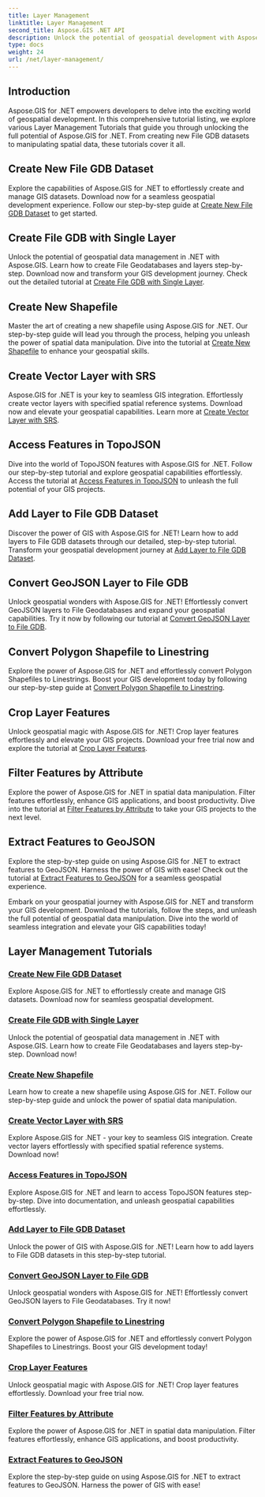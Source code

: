 ```yaml
---
title: Layer Management
linktitle: Layer Management
second_title: Aspose.GIS .NET API
description: Unlock the potential of geospatial development with Aspose.GIS for .NET tutorials. Effortlessly create, manage, and manipulate GIS datasets. 
type: docs
weight: 24
url: /net/layer-management/
---
```

## Introduction

Aspose.GIS for .NET empowers developers to delve into the exciting world of geospatial development. In this comprehensive tutorial listing, we explore various Layer Management Tutorials that guide you through unlocking the full potential of Aspose.GIS for .NET. From creating new File GDB datasets to manipulating spatial data, these tutorials cover it all.

## Create New File GDB Dataset 
Explore the capabilities of Aspose.GIS for .NET to effortlessly create and manage GIS datasets. Download now for a seamless geospatial development experience. Follow our step-by-step guide at [Create New File GDB Dataset](./create-new-file-gdb-dataset/) to get started.

## Create File GDB with Single Layer 
Unlock the potential of geospatial data management in .NET with Aspose.GIS. Learn how to create File Geodatabases and layers step-by-step. Download now and transform your GIS development journey. Check out the detailed tutorial at [Create File GDB with Single Layer](./create-file-gdb-with-single-layer/).

## Create New Shapefile 
Master the art of creating a new shapefile using Aspose.GIS for .NET. Our step-by-step guide will lead you through the process, helping you unleash the power of spatial data manipulation. Dive into the tutorial at [Create New Shapefile](./create-new-shapefile/) to enhance your geospatial skills.

## Create Vector Layer with SRS 
Aspose.GIS for .NET is your key to seamless GIS integration. Effortlessly create vector layers with specified spatial reference systems. Download now and elevate your geospatial capabilities. Learn more at [Create Vector Layer with SRS](./create-vector-layer-with-srs/).

## Access Features in TopoJSON 
Dive into the world of TopoJSON features with Aspose.GIS for .NET. Follow our step-by-step tutorial and explore geospatial capabilities effortlessly. Access the tutorial at [Access Features in TopoJSON](./access-features-in-topojson/) to unleash the full potential of your GIS projects.

## Add Layer to File GDB Dataset 
Discover the power of GIS with Aspose.GIS for .NET! Learn how to add layers to File GDB datasets through our detailed, step-by-step tutorial. Transform your geospatial development journey at [Add Layer to File GDB Dataset](./add-layer-to-file-gdb-dataset/).

## Convert GeoJSON Layer to File GDB 
Unlock geospatial wonders with Aspose.GIS for .NET! Effortlessly convert GeoJSON layers to File Geodatabases and expand your geospatial capabilities. Try it now by following our tutorial at [Convert GeoJSON Layer to File GDB](./convert-geojson-layer-to-file-gdb/).

## Convert Polygon Shapefile to Linestring 
Explore the power of Aspose.GIS for .NET and effortlessly convert Polygon Shapefiles to Linestrings. Boost your GIS development today by following our step-by-step guide at [Convert Polygon Shapefile to Linestring](./convert-polygon-shapefile-to-linestring/).

## Crop Layer Features 
Unlock geospatial magic with Aspose.GIS for .NET! Crop layer features effortlessly and elevate your GIS projects. Download your free trial now and explore the tutorial at [Crop Layer Features](./crop-layer-features/).

## Filter Features by Attribute 
Explore the power of Aspose.GIS for .NET in spatial data manipulation. Filter features effortlessly, enhance GIS applications, and boost productivity. Dive into the tutorial at [Filter Features by Attribute](./filter-features-by-attribute/) to take your GIS projects to the next level.

## Extract Features to GeoJSON 
Explore the step-by-step guide on using Aspose.GIS for .NET to extract features to GeoJSON. Harness the power of GIS with ease! Check out the tutorial at [Extract Features to GeoJSON](./extract-features-to-geojson/) for a seamless geospatial experience.

Embark on your geospatial journey with Aspose.GIS for .NET and transform your GIS development. Download the tutorials, follow the steps, and unleash the full potential of geospatial data manipulation. Dive into the world of seamless integration and elevate your GIS capabilities today!
## Layer Management Tutorials
### [Create New File GDB Dataset](./create-new-file-gdb-dataset/)
Explore Aspose.GIS for .NET to effortlessly create and manage GIS datasets. Download now for seamless geospatial development. 
### [Create File GDB with Single Layer](./create-file-gdb-with-single-layer/)
Unlock the potential of geospatial data management in .NET with Aspose.GIS. Learn how to create File Geodatabases and layers step-by-step. Download now!
### [Create New Shapefile](./create-new-shapefile/)
Learn how to create a new shapefile using Aspose.GIS for .NET. Follow our step-by-step guide and unlock the power of spatial data manipulation.
### [Create Vector Layer with SRS](./create-vector-layer-with-srs/)
Explore Aspose.GIS for .NET - your key to seamless GIS integration. Create vector layers effortlessly with specified spatial reference systems. Download now!
### [Access Features in TopoJSON](./access-features-in-topojson/)
Explore Aspose.GIS for .NET and learn to access TopoJSON features step-by-step. Dive into documentation, and unleash geospatial capabilities effortlessly.
### [Add Layer to File GDB Dataset](./add-layer-to-file-gdb-dataset/)
Unlock the power of GIS with Aspose.GIS for .NET! Learn how to add layers to File GDB datasets in this step-by-step tutorial.
### [Convert GeoJSON Layer to File GDB](./convert-geojson-layer-to-file-gdb/)
Unlock geospatial wonders with Aspose.GIS for .NET! Effortlessly convert GeoJSON layers to File Geodatabases. Try it now!
### [Convert Polygon Shapefile to Linestring](./convert-polygon-shapefile-to-linestring/)
Explore the power of Aspose.GIS for .NET and effortlessly convert Polygon Shapefiles to Linestrings. Boost your GIS development today!
### [Crop Layer Features](./crop-layer-features/)
Unlock geospatial magic with Aspose.GIS for .NET! Crop layer features effortlessly. Download your free trial now.
### [Filter Features by Attribute](./filter-features-by-attribute/)
Explore the power of Aspose.GIS for .NET in spatial data manipulation. Filter features effortlessly, enhance GIS applications, and boost productivity.
### [Extract Features to GeoJSON](./extract-features-to-geojson/)
Explore the step-by-step guide on using Aspose.GIS for .NET to extract features to GeoJSON. Harness the power of GIS with ease! 